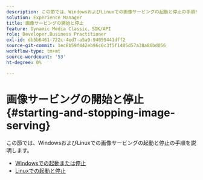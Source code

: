```yaml
---
description: この節では、WindowsおよびLinuxでの画像サービングの起動と停止の手順を説明します。
solution: Experience Manager
title: 画像サービングの開始と停止
feature: Dynamic Media Classic、SDK/API
role: Developer,Business Practitioner
exl-id: db5b6461-722c-4ed7-a5a9-94059441dff2
source-git-commit: 1ec8b59f442eb96c6c3f5f1405d57a38a86bd056
workflow-type: tm+mt
source-wordcount: '53'
ht-degree: 0%

---
```


# 画像サービングの開始と停止{#starting-and-stopping-image-serving}

この節では、WindowsおよびLinuxでの画像サービングの起動と停止の手順を説明します。

* [Windowsでの起動または停止](t-startstop-windows.md)
* [Linuxでの起動と停止](t-startstop-linux.md)
